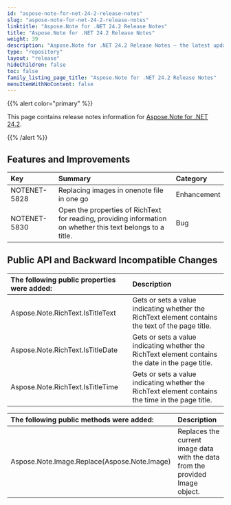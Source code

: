 ```yaml
---
id: "aspose-note-for-net-24-2-release-notes"
slug: "aspose-note-for-net-24-2-release-notes"
linktitle: "Aspose.Note for .NET 24.2 Release Notes"
title: "Aspose.Note for .NET 24.2 Release Notes"
weight: 39
description: "Aspose.Note for .NET 24.2 Release Notes – the latest updates and fixes."
type: "repository"
layout: "release"
hideChildren: false
toc: false
family_listing_page_title: "Aspose.Note for .NET 24.2 Release Notes"
menuItemWithNoContent: false
---
```


{{% alert color="primary" %}} 

This page contains release notes information for [Aspose.Note for .NET 24.2](https://releases.aspose.com/note/net/new-releases/aspose.note-for-.net-24.2/).

{{% /alert %}} 

## **Features and Improvements**

|**Key**|**Summary**|**Category**|
| :- | :- | :- |
|NOTENET-5828|Replacing images in onenote file in one go|Enhancement|
|NOTENET-5830|Open the properties of RichText for reading, providing information on whether this text belongs to a title.|Bug|

## **Public API and Backward Incompatible Changes**

|**The following public properties were added:**|**Description**|
| :- | :- |
|Aspose.Note.RichText.IsTitleText|Gets or sets a value indicating whether the RichText element contains the text of the page title.|
|Aspose.Note.RichText.IsTitleDate|Gets or sets a value indicating whether the RichText element contains the date in the page title.|
|Aspose.Note.RichText.IsTitleTime|Gets or sets a value indicating whether the RichText element contains the time in the page title.|

|**The following public methods were added:**|**Description**|
| :- | :- |
|Aspose.Note.Image.Replace(Aspose.Note.Image)|Replaces the current image data with the data from the provided Image object.|